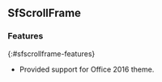 ## SfScrollFrame

### Features
{:#sfscrollframe-features}

*	Provided support for Office 2016 theme.